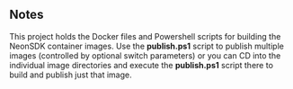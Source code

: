 Notes
-----
This project holds the Docker files and Powershell scripts for building the NeonSDK 
container images.  Use the **publish.ps1** script to publish multiple images (controlled
by optional switch parameters) or you can CD into the individual image directories and
execute the **publish.ps1** script there to build and publish just that image.
